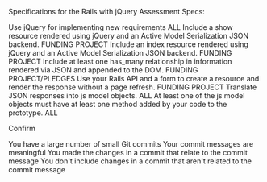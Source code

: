 Specifications for the Rails with jQuery Assessment
Specs:

 Use jQuery for implementing new requirements ALL
 Include a show resource rendered using jQuery and an Active Model Serialization JSON backend. FUNDING PROJECT
 Include an index resource rendered using jQuery and an Active Model Serialization JSON backend. FUNDING PROJECT
 Include at least one has_many relationship in information rendered via JSON and appended to the DOM. FUNDING PROJECT/PLEDGES
 Use your Rails API and a form to create a resource and render the response without a page refresh. FUNDING PROJECT
 Translate JSON responses into js model objects. ALL
 At least one of the js model objects must have at least one method added by your code to the prototype. ALL

Confirm

 You have a large number of small Git commits
 Your commit messages are meaningful
 You made the changes in a commit that relate to the commit message
 You don't include changes in a commit that aren't related to the commit message